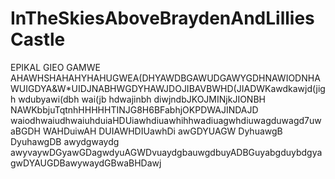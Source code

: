 # InTheSkiesAboveBraydenAndLilliesCastle
 EPIKAL GIEO GAMWE AHAWHSHAHAHYHAHUGWEA(DHYAWDBGAWUDGAWYGDHNAWIODNHAWUIGDYA&W*UIDJNABHWGDYHAWJDOJIBAVBWHD(JIADWKawdkawjd(jigh wdubyawi(dbh wai(jb hdwajinbh diwjndbJKOJMINjkJIONBH NAWKbbjuTqtnhHHHHHTINJG8H6BFabhjOKPDWAJINDAJD waiodhwaiudhwaiuhduiaHDUiawhdiuawhihhwadiuagwhdiuwagduwagd7uwaBGDH WAHDuiwAH DUIAWHDIUawhDi awGDYUAGW DyhuawgB DyuhawgDB awydgwaydg awyvaywDGyawGDagwdyuAGWDvuaydgbauwgdbuyADBGuyabgduybdgyagwDYAUGDBawywaydGBwaBHDawj
